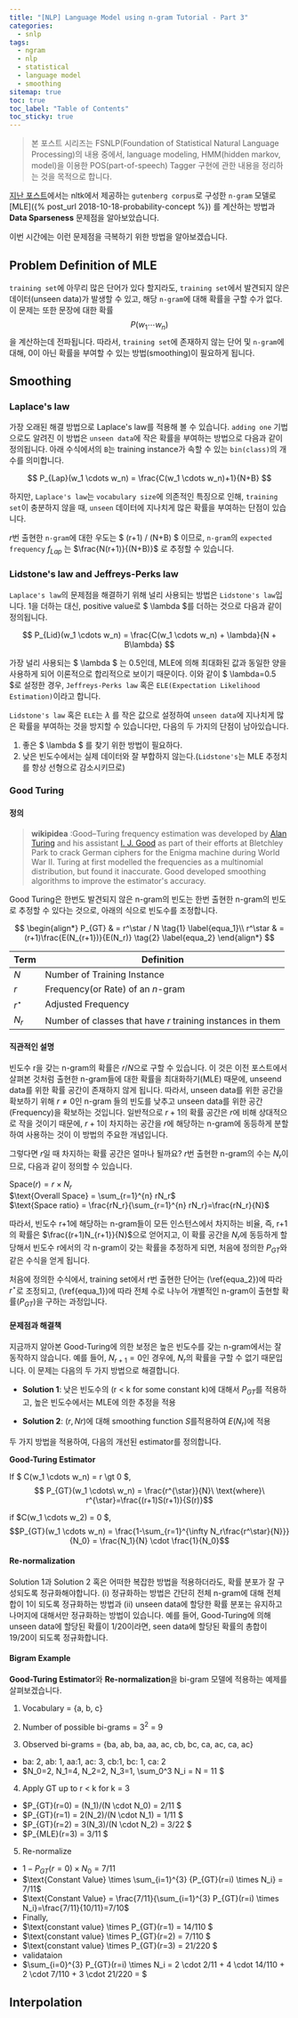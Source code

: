 ```yaml
---
title: "[NLP] Language Model using n-gram Tutorial - Part 3"
categories:
  - snlp
tags:
  - ngram
  - nlp
  - statistical
  - language model
  - smoothing
sitemap: true
toc: true
toc_label: "Table of Contents"
toc_sticky: true
---
```


> 본 포스트 시리즈는 FSNLP(Foundation of Statistical Natural Language Processing)의 내용 중에서,
language modeling, HMM(hidden markov, model)을 이용한 POS(part-of-speech) Tagger 구현에 관한 
내용을 정리하는 것을 목적으로 합니다.

[지난 포스트][previous post]에서는 nltk에서 제공하는 `gutenberg corpus`로 구성한 `n-gram` 모델로
[MLE]({% post_url 2018-10-18-probability-concept %}) 를 계산하는 방법과 **Data Sparseness** 문제점을 알아보았습니다.

이번 시간에는 이런 문제점을 극복하기 위한 방법을 알아보겠습니다.

## Problem Definition of MLE

`training set`에 아무리 많은 단어가 있다 할지라도, `training set`에서 발견되지 않은 데이터(unseen data)가 발생할 수 있고, 
해당 `n-gram`에 대해 확률을 구할 수가 없다. 이 문제는 또한 문장에 대한 확률 $$P(w_1 \cdots w_n)$$ 을 계산하는데 전파됩니다. 
따라서, `training set`에 존재하지 않는 단어 및 `n-gram`에 대해, 0이 아닌 확률을 부여할 수 있는 방법(smoothing)이 필요하게 됩니다.

## Smoothing 

### Laplace's law

가장 오래된 해결 방법으로 Laplace's law를 적용해 볼 수 있습니다. `adding one` 기법으로도 알려진 이 방법은 `unseen data`에 작은 확률을
부여하는 방법으로 다음과 같이 정의됩니다. 아래 수식에서의 `B`는 training instance가 속할 수 있는 `bin(class)`의 개수를 의미합니다.

$$ P_{Lap}(w_1 \cdots w_n) = \frac{C(w_1 \cdots w_n)+1}{N+B} $$

하지만, `Laplace's law`는 `vocabulary size`에 의존적인 특징으로 인해, `training set`이 충분하지 않을 때, `unseen` 데이터에 지나치게 많은
확률을 부여하는 단점이 있습니다.   
 
$r$번 출현한 `n-gram`에 대한 우도는 $ (r+1) / (N+B) $ 이므로, `n-gram`의 `expected frequency` $f_{Lap}$ 는 
$\frac{N(r+1)}{(N+B)}$ 로 추정할 수 있습니다.

### Lidstone's law and Jeffreys-Perks law

`Laplace's law`의 문제점을 해결하기 위해 널리 사용되는 방법은 `Lidstone's law`입니다. 1을 더하는 대신, positive value로 $ \lambda $를
더하는 것으로 다음과 같이 정의됩니다.

$$ P_{Lid}(w_1 \cdots w_n) = \frac{C(w_1 \cdots w_n) + \lambda}{N + B\lambda} $$

가장 널리 사용되는 $ \lambda $ 는 0.5인데, MLE에 의해 최대화된 값과 동일한 양을 사용하게 되어 이론적으로 합리적으로 보이기 때문이다.
이와 같이 $ \lambda=0.5 $로 설정한 경우, `Jeffreys-Perks law` 혹은 `ELE(Expectation Likelihood Estimation)`이라고 합니다.

`Lidstone's law` 혹은 `ELE`는 $\lambda$ 를 작은 값으로 설정하여 `unseen data`에 지나치게 많은 확률을 부여하는 것을 방지할 수 있습니다만, 
다음의 두 가지의 단점이 남아있습니다.
 1. 좋은 $ \lambda $ 를 찾기 위한 방법이 필요하다.
 2. 낮은 빈도수에서는 실제 데이터와 잘 부합하지 않는다.(`Lidstone's`는 MLE 추정치를 항상 선형으로 감소시키므로)  

### Good Turing

#### 정의

> **wikipidea** :Good–Turing frequency estimation was developed by [Alan Turing]([https://en.wikipedia.org/wiki/Alan_Turing]) 
and his assistant [I. J. Good]([https://en.wikipedia.org/wiki/I._J._Good]) as part of their efforts at Bletchley Park to crack
German ciphers for the Enigma machine during World War II. Turing at first modelled the frequencies as a multinomial distribution,
but found it inaccurate. Good developed smoothing algorithms to improve the estimator's accuracy.

Good Turing은 한번도 발견되지 않은 n-gram의 빈도는 한번 출현한 n-gram의 빈도로 추정할 수 있다는 것으로, 아래의 식으로 빈도수를 조정합니다. 

$$
\begin{align*}
P_{GT} & = r^\star / N \tag{1} \label{equa_1}\\
r^\star & = (r+1)\frac{E(N_{r+1})}{E(N_r)} \tag{2} \label{equa_2} 
\end{align*}
$$

|Term|Definition|
|----|----------|
|$N$ |Number of Training Instance|
|$r$|Frequency(or Rate) of an $n$-gram|
|$r^\star$|Adjusted Frequency|
|$N_r$|Number of classes that have $r$ training instances in them|

#### 직관적인 설명

빈도수 r을 갖는 n-gram의 확률은 $r/N$으로 구할 수 있습니다.
이 것은 이전 포스트에서 살펴본 것처럼 출현한 n-gram들에 대한 확률을 최대화하기(MLE) 때문에, unseend data를 위한 확률 공간이 존재하지 않게 됩니다. 
따라서, unseen data를 위한 공간을 확보하기 위해 $r\neq0$인 n-gram 들의 빈도를 낮추고 unseen data를 위한 공간(Frequency)을 확보하는 것입니다. 
일반적으로 $r+1$의 확률 공간은 $r$에 비해 상대적으로 작을 것이기 때문에, $r+1$이 차지하는 공간을 $r$에 해당하는 n-gram에 동등하게 분할하여 
사용하는 것이 이 방법의 주요한 개념입니다.

그렇다면 $r$일 때 차지하는 확률 공간은 얼마나 될까요? $r$번 출현한 n-gram의 수는 $N_r$이므로, 다음과 같이 정의할 수 있습니다.

$\text{Space}(r) = r \times N_r$  
$\text{Overall Space} = \sum_{r=1}^{n} rN_r$  
$\text{Space ratio} = \frac{rN_r}{\sum_{r=1}^{n} rN_r}=\frac{rN_r}{N}$

따라서, 빈도수 r+1에 해당하는 n-gram들이 모든 인스턴스에서 차지하는 비율, 즉, r+1의 확률은 $\frac{(r+1)N_{r+1}}{N}$으로 얻어지고, 
이 확률 공간을 $N_r$에 동등하게 할당해서 빈도수 r에서의 각 n-gram이 갖는 확률을 추정하게 되면, 처음에 정의한 $P_{GT}$와 같은 수식을 얻게 됩니다. 

처음에 정의한 수식에서, training set에서 r번 출현한 단어는 (\ref{equa_2})에 따라 $r^\star$로 조정되고, (\ref{equa_1})에 따라 전체 수로 나누어 
개별적인 n-gram이 출현할 확률($P_{GT}$)을 구하는 과정입니다.

#### 문제점과 해결책

지금까지 알아본 Good-Turing에 의한 보정은 높은 빈도수를 갖는 n-gram에서는 잘 동작하지 않습니다. 예를 들어, $N_{r+1} = 0$인 경우에, $N_r$의 확률을
구할 수 없기 때문입니다. 이 문제는 다음의 두 가지 방법으로 해결합니다.

* **Solution 1**: 낮은 빈도수의 (r < k for some constant k)에 대해서 $P_{GT}$를 적용하고, 높은 빈도수에서는 MLE에 의한 추정을 적용 

* **Solution 2**: $(r, Nr)$에 대해 smoothing function *S*를적용하여 $E(N_r)$에 적용

두 가지 방법을 적용하여, 다음의 개선된 estimator를 정의합니다.

**Good-Turing Estimator**

If $ C(w_1 \cdots w_n) = r \gt 0 $,
$$ P_{GT}(w_1 \cdots\ w_n) = \frac{r^{\star}}{N}\ \text{where}\ r^{\star}=\frac{(r+1)S(r+1)}{S(r)}$$

if $C(w_1 \cdots w_2) = 0 $,  
$$P_{GT}(w_1 \cdots w_n) = \frac{1-\sum_{r=1}^{\infty N_r\frac{r^\star}{N}}}{N_0} = \frac{N_1}{N} \cdot \frac{1}{N_0}$$

#### Re-normalization

Solution 1과 Solution 2 혹은 어떠한 복잡한 방법을 적용하더라도, 확률 분포가 잘 구성되도록 정규화해야합니다.
(i) 정규화하는 방법은 간단히 전체 n-gram에 대해 전체 합이 1이 되도록 정규화하는 방법과 (ii) unseen data에 할당한 확률 분포는 유지하고 나머지에
대해서만 정규화하는 방법이 있습니다. 예를 들어, Good-Turing에 의해 unseen data에 할당된 확률이 1/20이라면, seen data에 할당된 확률의 총합이
19/20이 되도록 정규화합니다.

#### Bigram Example

**Good-Turing Estimator**와 **Re-normalization**을 bi-gram 모델에 적용하는 예제를 살펴보겠습니다.

1. Vocabulary = {a, b, c}
  
2. Number of possible bi-grams = $3^2$ = 9

3. Observed bi-grams = {ba, ab, ba, aa, ac, cb, bc, ca, ac, ca, ac}
 * ba: 2, ab: 1, aa:1, ac: 3, cb:1, bc: 1, ca: 2
 * $N_0=2, N_1=4, N_2=2, N_3=1, \sum_0^3 N_i = N = 11 $
 
4. Apply GT up to r < k for k = 3
 * $P_{GT}(r=0) = (N_1)/(N \cdot N_0) = 2/11 $ 
 * $P_{GT}(r=1) = 2(N_2)/(N \cdot N_1) = 1/11 $  
 * $P_{GT}(r=2) = 3(N_3)/(N \cdot N_2) = 3/22 $  
 * $P_{MLE}(r=3) = 3/11 $  

5. Re-normalize
 * $1 - P_{GT}(r=0) \times N_0 = 7/11$
 * $\text{Constant Value} \times \sum_{i=1}^{3} {P_{GT}(r=i) \times N_i} = 7/11$
 * $\text{Constant Value} = \frac{7/11}{\sum_{i=1}^{3} P_{GT}(r=i) \times N_i}=\frac{7/11}{10/11}=7/10$
 * Finally,
  * $\text{constant value} \times P_{GT}(r=1) = 14/110 $ 
  * $\text{constant value} \times P_{GT}(r=2) = 7/110 $
  * $\text{constant value} \times P_{GT}(r=3) = 21/220 $
 * validataion
  * $\sum_{i=0}^{3} P_{GT}(r=i) \times N_i = 2 \cdot 2/11 + 4 \cdot 14/110 + 2 \cdot 7/110 + 3 \cdot 21/220 = $

## Interpolation

[previous post]:https://sept1022.github.io/snlp/2018-10-18-language-model-part-2/
[MLE post]:http://sep1022.github.io/snlp/